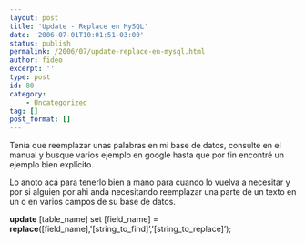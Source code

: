 ```yaml
---
layout: post
title: 'Update - Replace en MySQL'
date: '2006-07-01T10:01:51-03:00'
status: publish
permalink: /2006/07/update-replace-en-mysql.html
author: fideo
excerpt: ''
type: post
id: 80
category:
    - Uncategorized
tag: []
post_format: []
---
```

Tenía que reemplazar unas palabras en mi base de datos, consulte en el manual y busque varios ejemplo en google hasta que por fin encontré un ejemplo bien explícito.

Lo anoto acá para tenerlo bien a mano para cuando lo vuelva a necesitar y por si alguien por ahi anda necesitando reemplazar una parte de un texto en un o en varios campos de su base de datos.

**update** \[table\_name\] set \[field\_name\] = **replace**(\[field\_name\],'\[string\_to\_find\]’,'\[string\_to\_replace\]’);
